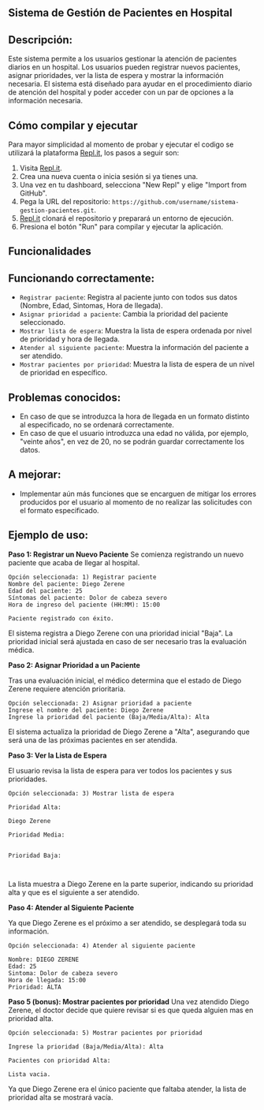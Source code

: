 
## Sistema de Gestión de Pacientes en Hospital
## Descripción:

Este sistema permite a los usuarios gestionar la atención de pacientes diarios en un hospital. Los usuarios pueden registrar nuevos pacientes, asignar prioridades, ver la lista de espera y mostrar la información necesaria. El sistema está diseñado para ayudar en el procedimiento diario de atención del hospital y poder acceder con un par de opciones a la información necesaria.

## Cómo compilar y ejecutar
Para mayor simplicidad al momento de probar y ejecutar el codigo se utilizará la plataforma [Repl.it](http://repl.it/), los pasos a seguir son:

1. Visita [Repl.it](https://repl.it/).
2. Crea una nueva cuenta o inicia sesión si ya tienes una.
3. Una vez en tu dashboard, selecciona "New Repl" y elige "Import from GitHub".
4. Pega la URL del repositorio: `https://github.com/username/sistema-gestion-pacientes.git`.
5. [Repl.it](http://repl.it/) clonará el repositorio y preparará un entorno de ejecución.
6. Presiona el botón "Run" para compilar y ejecutar la aplicación.

## Funcionalidades
## Funcionando correctamente:
* `Registrar paciente`: Registra al paciente junto con todos sus datos (Nombre, Edad, Sintomas, Hora de llegada).
* `Asignar prioridad a paciente`: Cambia la prioridad del paciente seleccionado.
* `Mostrar lista de espera`: Muestra la lista de espera ordenada por nivel de prioridad y hora de llegada.
* `Atender al siguiente paciente`: Muestra la información del paciente a ser atendido.
* `Mostrar pacientes por prioridad`: Muestra la lista de espera de un nivel de prioridad en específico.

## Problemas conocidos:
* En caso de que se introduzca la hora de llegada en un formato distinto al especificado, no se ordenará correctamente.
* En caso de que el usuario introduzca una edad no válida, por ejemplo, "veinte años", en vez de 20, no se podrán guardar correctamente los datos.
  
## A mejorar:
* Implementar aún más funciones que se encarguen de mitigar los errores producidos por el usuario al momento de no realizar las solicitudes con el formato especificado.
  
## Ejemplo de uso:
**Paso 1: Registrar un Nuevo Paciente**
Se comienza registrando un nuevo paciente que acaba de llegar al hospital.
````
Opción seleccionada: 1) Registrar paciente
Nombre del paciente: Diego Zerene
Edad del paciente: 25
Síntomas del paciente: Dolor de cabeza severo
Hora de ingreso del paciente (HH:MM): 15:00

Paciente registrado con éxito.
````
El sistema registra a Diego Zerene con una prioridad inicial "Baja". La prioridad inicial será ajustada en caso de ser necesario tras la evaluación médica.

**Paso 2: Asignar Prioridad a un Paciente**

Tras una evaluación inicial, el médico determina que el estado de Diego Zerene requiere atención prioritaria.
````
Opción seleccionada: 2) Asignar prioridad a paciente
Ingrese el nombre del paciente: Diego Zerene
Ingrese la prioridad del paciente (Baja/Media/Alta): Alta
````
El sistema actualiza la prioridad de Diego Zerene a "Alta", asegurando que será una de las próximas pacientes en ser atendida.

**Paso 3: Ver la Lista de Espera**

El usuario revisa la lista de espera para ver todos los pacientes y sus prioridades. 
````
Opción seleccionada: 3) Mostrar lista de espera

Prioridad Alta:

Diego Zerene

Prioridad Media:


Prioridad Baja:



````
La lista muestra a Diego Zerene en la parte superior, indicando su prioridad alta y que es el siguiente a ser atendido.

**Paso 4: Atender al Siguiente Paciente**

Ya que Diego Zerene es el próximo a ser atendido, se desplegará toda su información.
````
Opción seleccionada: 4) Atender al siguiente paciente

Nombre: DIEGO ZERENE
Edad: 25
Sintoma: Dolor de cabeza severo
Hora de llegada: 15:00
Prioridad: ALTA
````
**Paso 5 (bonus): Mostrar pacientes por prioridad**
Una vez atendido Diego Zerene, el doctor decide que quiere revisar si es que queda alguien mas en prioridad alta.
````
Opción seleccionada: 5) Mostrar pacientes por prioridad

Ingrese la prioridad (Baja/Media/Alta): Alta

Pacientes con prioridad Alta:

Lista vacia.

````
Ya que Diego Zerene era el único paciente que faltaba atender, la lista de prioridad alta se mostrará vacía.
